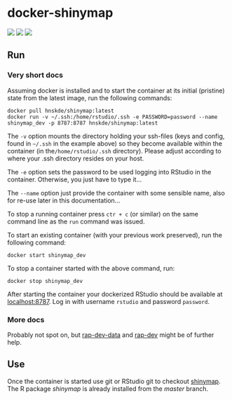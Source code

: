 # docker-shinymap
[![](https://img.shields.io/docker/cloud/automated/hnskde/shinymap.svg)](https://hub.docker.com/r/hnskde/shinymap/builds/)
[![](https://img.shields.io/docker/cloud/build/hnskde/shinymap.svg)](https://hub.docker.com/r/hnskde/shinymap/builds/)
[![](https://img.shields.io/docker/pulls/hnskde/shinymap.svg)](https://hub.docker.com/r/hnskde/shinymap)

## Run

### Very short docs
Assuming docker is installed and to start the container at its initial
(pristine) state from the latest image, run the following commands:
```
docker pull hnskde/shinymap:latest
docker run -v ~/.ssh:/home/rstudio/.ssh -e PASSWORD=password --name shinymap_dev -p 8787:8787 hnskde/shinymap:latest
```
The ```-v``` option mounts the directory holding your ssh-files (keys
and config, found in ```~/.ssh``` in the example above) so they
become available within the container (in the```/home/rstudio/.ssh```
directory). Please adjust according to where your .ssh directory
resides on your host.

The ```-e``` option sets the password to be used logging into RStudio
in the container. Otherwise, you just have to type it...

The ```--name``` option just provide the container with some sensible name,
also for re-use later in this documentation...

To stop a running container press ```ctr + c``` (or similar) on the same
command line as the ```run``` command was issued.

To start an existing container (with your previous work preserved), run the
following command:
```
docker start shinymap_dev
```

To stop a container started with the above command, run:
```
docker stop shinymap_dev
```


After starting the container your dockerized RStudio should be
available at [localhost:8787](http://localhost:8787). Log in with username `rstudio` and password `password`.

### More docs
Probably not spot on, but
[rap-dev-data](https://github.com/Rapporteket/docker/tree/master/rap-dev-data)
and
[rap-dev](https://github.com/Rapporteket/docker/tree/master/rap-dev)
might be of further help.

## Use
Once the container is started use git or RStudio git to checkout
[shinymap](https://github.com/Helseatlas/shinymap). The R package
_shinymap_ is already installed from the _master_ branch.

